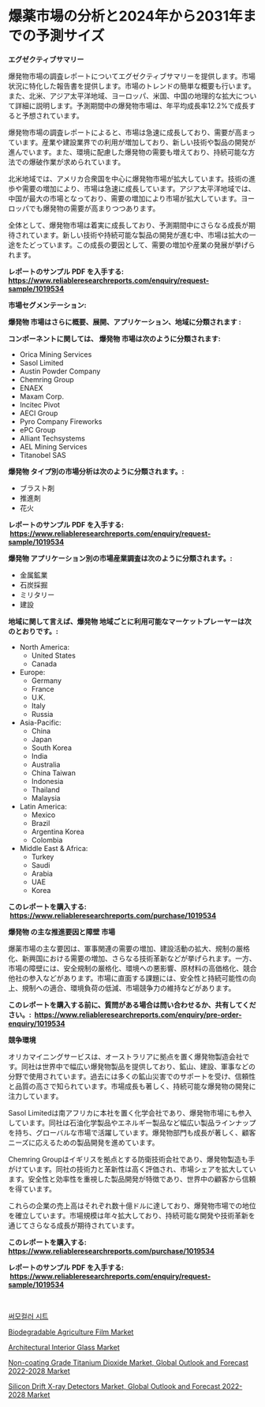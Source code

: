 <p><h1>爆薬市場の分析と2024年から2031年までの予測サイズ</h1></p><p><strong>エグゼクティブサマリー</strong></p>
<p><p>爆発物市場の調査レポートについてエグゼクティブサマリーを提供します。市場状況に特化した報告書を提供します。市場のトレンドの簡単な概要も行います。また、北米、アジア太平洋地域、ヨーロッパ、米国、中国の地理的な拡大について詳細に説明します。予測期間中の爆発物市場は、年平均成長率12.2%で成長すると予想されています。</p><p>爆発物市場の調査レポートによると、市場は急速に成長しており、需要が高まっています。産業や建設業界での利用が増加しており、新しい技術や製品の開発が進んでいます。また、環境に配慮した爆発物の需要も増えており、持続可能な方法での爆破作業が求められています。</p><p>北米地域では、アメリカ合衆国を中心に爆発物市場が拡大しています。技術の進歩や需要の増加により、市場は急速に成長しています。アジア太平洋地域では、中国が最大の市場となっており、需要の増加により市場が拡大しています。ヨーロッパでも爆発物の需要が高まりつつあります。</p><p>全体として、爆発物市場は着実に成長しており、予測期間中にさらなる成長が期待されています。新しい技術や持続可能な製品の開発が進む中、市場は拡大の一途をたどっています。この成長の要因として、需要の増加や産業の発展が挙げられます。</p></p>
<p><strong>レポートのサンプル PDF を入手する: <a href="https://www.reliableresearchreports.com/enquiry/request-sample/1019534">https://www.reliableresearchreports.com/enquiry/request-sample/1019534</a></strong></p>
<p><strong>市場セグメンテーション:</strong></p>
<p><strong> 爆発物 市場はさらに概要、展開、アプリケーション、地域に分類されます :</strong></p>
<p><strong>コンポーネントに関しては、 爆発物 市場は次のように分類されます: &nbsp;</strong></p>
<p><ul><li>Orica Mining Services</li><li>Sasol Limited</li><li>Austin Powder Company</li><li>Chemring Group</li><li>ENAEX</li><li>Maxam Corp.</li><li>Incitec Pivot</li><li>AECI Group</li><li>Pyro Company Fireworks</li><li>ePC Group</li><li>Alliant Techsystems</li><li>AEL Mining Services</li><li>Titanobel SAS</li></ul></p>
<p><strong> 爆発物 タイプ別の市場分析は次のように分類されます。:</strong></p>
<p><ul><li>ブラスト剤</li><li>推進剤</li><li>花火</li></ul></p>
<p><strong>レポートのサンプル PDF を入手する: &nbsp;<a href="https://www.reliableresearchreports.com/enquiry/request-sample/1019534">https://www.reliableresearchreports.com/enquiry/request-sample/1019534</a></strong></p>
<p><strong> 爆発物 アプリケーション別の市場産業調査は次のように分類されます。:</strong></p>
<p><ul><li>金属鉱業</li><li>石炭採掘</li><li>ミリタリー</li><li>建設</li></ul></p>
<p><strong>地域に関して言えば、爆発物 地域ごとに利用可能なマーケットプレーヤーは次のとおりです。:</strong></p>
<p><ul>
    <li>
        North America:
        <ul>
            <li>United States</li>
            <li>Canada</li>
        </ul>
    </li>
    <li>
        Europe:
        <ul>
            <li>Germany</li>
            <li>France</li>
            <li>U.K.</li>
            <li>Italy</li>
            <li>Russia</li>
        </ul>
    </li>
    <li>
        Asia-Pacific:
        <ul>
            <li>China</li>
            <li>Japan</li>
            <li>South Korea</li>
            <li>India</li>
            <li>Australia</li>
            <li>China Taiwan</li>
            <li>Indonesia</li>
            <li>Thailand</li>
            <li>Malaysia</li>
        </ul>
    </li>
    <li>
        Latin America:
        <ul>
            <li>Mexico</li>
            <li>Brazil</li>
            <li>Argentina Korea</li>
            <li>Colombia</li>
        </ul>
    </li>
    <li>
        Middle East & Africa:
        <ul>
            <li>Turkey</li>
            <li>Saudi</li>
            <li>Arabia</li>
            <li>UAE</li>
            <li>Korea</li>
        </ul>
    </li>
    </ul></p>
<p><strong>このレポートを購入する: &nbsp;<a href="https://www.reliableresearchreports.com/purchase/1019534">https://www.reliableresearchreports.com/purchase/1019534</a></strong></p>
<p><strong>爆発物 の主な推進要因と障壁 市場</strong></p>
<p><p>爆薬市場の主な要因は、軍事関連の需要の増加、建設活動の拡大、規制の厳格化、新興国における需要の増加、さらなる技術革新などが挙げられます。一方、市場の障壁には、安全規制の厳格化、環境への悪影響、原材料の高価格化、競合他社の参入などがあります。市場に直面する課題には、安全性と持続可能性の向上、規制への適合、環境負荷の低減、市場競争力の維持などがあります。</p></p>
<p><strong>このレポートを購入する前に、質問がある場合は問い合わせるか、共有してください。:&nbsp; <a href="https://www.reliableresearchreports.com/enquiry/pre-order-enquiry/1019534">https://www.reliableresearchreports.com/enquiry/pre-order-enquiry/1019534</a></strong></p>
<p><strong>競争環境</strong></p>
<p><p>オリカマイニングサービスは、オーストラリアに拠点を置く爆発物製造会社です。同社は世界中で幅広い爆発物製品を提供しており、鉱山、建設、軍事などの分野で使用されています。過去には多くの鉱山災害でのサポートを受け、信頼性と品質の高さで知られています。市場成長も著しく、持続可能な爆発物の開発に注力しています。</p><p>Sasol Limitedは南アフリカに本社を置く化学会社であり、爆発物市場にも参入しています。同社は石油化学製品やエネルギー製品など幅広い製品ラインナップを持ち、グローバルな市場で活躍しています。爆発物部門も成長が著しく、顧客ニーズに応えるための製品開発を進めています。</p><p>Chemring Groupはイギリスを拠点とする防衛技術会社であり、爆発物製造も手がけています。同社の技術力と革新性は高く評価され、市場シェアを拡大しています。安全性と効率性を重視した製品開発が特徴であり、世界中の顧客から信頼を得ています。</p><p>これらの企業の売上高はそれぞれ数十億ドルに達しており、爆発物市場での地位を確立しています。市場規模は年々拡大しており、持続可能な開発や技術革新を通じてさらなる成長が期待されています。</p></p>
<p><strong>このレポートを購入する: &nbsp; <a href="https://www.reliableresearchreports.com/purchase/1019534">https://www.reliableresearchreports.com/purchase/1019534</a></strong></p>
<p><strong>レポートのサンプル PDF を入手する: &nbsp;<a href="https://www.reliableresearchreports.com/enquiry/request-sample/1019534">https://www.reliableresearchreports.com/enquiry/request-sample/1019534</a></strong><strong></strong></p>
<p>&nbsp;</p>
<p><p><a href="https://github.com/vsr06p4p49/Market-Research-Report-List-1/blob/main/7167777187691.md">써모컬러 시트</a></p><p><a href="https://issuu.com/reportprime-2/docs/biodegradable-agriculture-film-market-size-2030.pp">Biodegradable Agriculture Film Market</a></p><p><a href="https://skillful-vermicelli-b89.notion.site/Architectural-Interior-Glass-Market-Size-Growth-Outlook-from-2024-to-2031-projecting-at-Market-s-T-5f566c00a4c441bcb2564fda7f019696">Architectural Interior Glass Market</a></p><p><a href="https://view.publitas.com/reportprime-1/non-coating-grade-titanium-dioxide-market-global-outlook-and-forecast-2022-2028-market-size-growth-and-forecast-from-2023-2030/">Non-coating Grade Titanium Dioxide Market, Global Outlook and Forecast 2022-2028 Market</a></p><p><a href="https://view.publitas.com/reportprime-1/silicon-drift-x-ray-detectors-market-global-outlook-and-forecast-2022-2028-market-insights-market-players-and-forecast-till-2030/">Silicon Drift X-ray Detectors Market, Global Outlook and Forecast 2022-2028 Market</a></p></p>